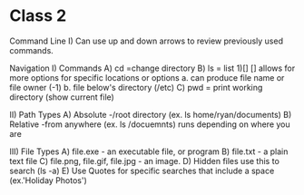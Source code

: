 # Class 2

Command Line
 I) Can use up and down arrows to review previously used commands.
 
 Navigation
 I) Commands
  A) cd =change directory
  B) ls = list
    1)[] [] allows for more options for specific locations or options
      a. can produce file name or file owner (-1)
      b. file below's directory (/etc)
  C) pwd = print working directory (show current file)    
  
 II) Path Types
  A) Absolute -/root directory (ex. ls home/ryan/documents)
  B) Relative -from anywhere (ex. ls /docuemnts) runs depending on where you are
  
 III) File Types
    A)  file.exe - an executable file, or program
    B)  file.txt - a plain text file
    C)  file.png, file.gif, file.jpg - an image.
    D)  Hidden files use this to search (ls -a)
    E)  Use Quotes for specific searches that include a space (ex.'Holiday Photos')

